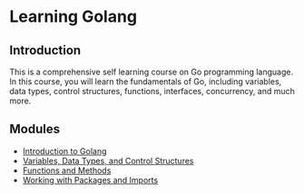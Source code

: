 # Learning Golang

## Introduction

This is a comprehensive self learning course on Go programming language. In this course, you will learn the fundamentals of Go, including variables, data types, control structures, functions, interfaces, concurrency, and much more.

## Modules

- [Introduction to Golang](./Session%201/README.md)
- [Variables, Data Types, and Control Structures](./Session%202/README.md)
- [Functions and Methods](./Session%203/README.md)
- [Working with Packages and Imports](./Session%204/README.md)



